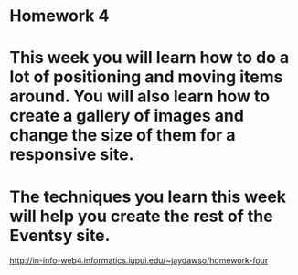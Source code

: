 # Homework 4

# This week you will learn how to do a lot of positioning and moving items around. You will also learn how to create a gallery of images and change the size of them for a responsive site.

# The techniques you learn this week will help you create the rest of the Eventsy site.

http://in-info-web4.informatics.iupui.edu/~jaydawso/homework-four
